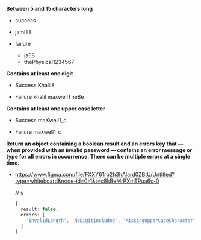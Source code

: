 
**Between 5 and 15 characters long**
- success
- jamiE8

- failure
  - jaE8
  - thePhysical1234567

**Contains at least one digit**
- Success
  Khalil8

- Failure
  khalil
  maxwellTheBe

**Contains at least one upper case letter**
- Success
  maXwell1_c

- Failure
  maxwell1_c
  
**Return an object containing a boolean result and an errors key that — when provided with an invalid password — contains an error message or type for all errors in occurrence. There can be multiple errors at a single time.**

- https://www.figma.com/file/FXXY61rb2h3hAlard0ZBtU/Untitled?type=whiteboard&node-id=0-1&t=c8kBeMrPXmTPua6c-0
  
  // s
  ```typescript
  {
    result: false,
    errors: [
      'InvalidLength', 'NoDigitIncluded', 'MissingUpperCaseCharacter'
    ]
  }
  ```